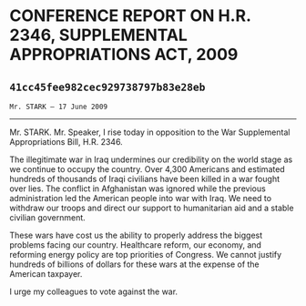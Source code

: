 # CONFERENCE REPORT ON H.R. 2346, SUPPLEMENTAL APPROPRIATIONS ACT, 2009
## `41cc45fee982cec929738797b83e28eb`
`Mr. STARK — 17 June 2009`

---


Mr. STARK. Mr. Speaker, I rise today in opposition to the War 
Supplemental Appropriations Bill, H.R. 2346.

The illegitimate war in Iraq undermines our credibility on the world 
stage as we continue to occupy the country. Over 4,300 Americans and 
estimated hundreds of thousands of Iraqi civilians have been killed in 
a war fought over lies. The conflict in Afghanistan was ignored while 
the previous administration led the American people into war with Iraq. 
We need to withdraw our troops and direct our support to humanitarian 
aid and a stable civilian government.

These wars have cost us the ability to properly address the biggest 
problems facing our country. Healthcare reform, our economy, and 
reforming energy policy are top priorities of Congress. We cannot 
justify hundreds of billions of dollars for these wars at the expense 
of the American taxpayer.

I urge my colleagues to vote against the war.
